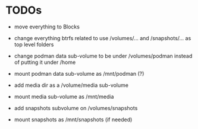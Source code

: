 # TODOs

- move everything to Blocks
- change everything btrfs related to use /volumes/... and /snapshots/... as top level folders
- change podman data sub-volume to be under /volumes/podman instead of putting it under /home
- mount podman data sub-volume as /mnt/podman (?)

- add media dir as a /volume/media sub-volume
- mount media sub-volume as /mnt/media

- add snapshots subvolume on /volumes/snapshots
- mount snapshots as /mnt/snapshots (if needed)
